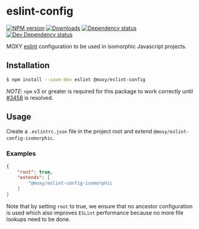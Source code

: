 # eslint-config

[![NPM version][npm-image]][npm-url] [![Downloads][downloads-image]][npm-url]
[![Dependency status][david-dm-image]][david-dm-url] [![Dev Dependency status][david-dm-dev-image]][david-dm-dev-url]

[npm-url]:https://npmjs.org/package/@moxy/eslint-config
[npm-image]:https://img.shields.io/npm/v/@moxy/eslint-config.svg
[downloads-image]:https://img.shields.io/npm/dm/@moxy/eslint-config.svg
[david-dm-url]:https://david-dm.org/moxystudio/eslint-config?path=packages/eslint-config-isomorphic
[david-dm-image]:https://img.shields.io/david/moxystudio/eslint-config.svg?path=packages/eslint-config-isomorphic
[david-dm-dev-url]:https://david-dm.org/moxystudio/eslint-config?type=dev&path=packages/eslint-config-isomorphic
[david-dm-dev-image]:https://img.shields.io/david/dev/moxystudio/eslint-config.svg?path=packages/eslint-config-isomorphic

MOXY [eslint](http://eslint.org/) configuration to be used in isomorphic Javascript projects.

## Installation

```sh
$ npm install --save-dev eslint @moxy/eslint-config
```

*NOTE*: `npm` v3 or greater is required for this package to work correctly until [#3458](https://github.com/eslint/eslint/issues/3458) is resolved.

## Usage

Create a `.eslintrc.json` file in the project root and extend `@moxy/eslint-config-isomorphic`.

### Examples

```json
{
    "root": true,
    "extends": [
        "@moxy/eslint-config-isomorphic
    ]
}
```

Note that by setting `root` to true, we ensure that no ancestor configuration is used which also improves `ESLint` performance because no more file lookups need to be done.
